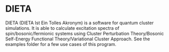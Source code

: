# DIETA
DIETA (DIETA Ist Ein Tolles Akronym) is a software for quantum cluster simulations.
It is able to calculate excitation spectra of spin/bosonic/fermionic systems using 
Cluster Perturbation Theory/Bosonic Self-Energy Functional Theory/Variational Cluster Approach.
See the examples folder for a few use cases of this program.
